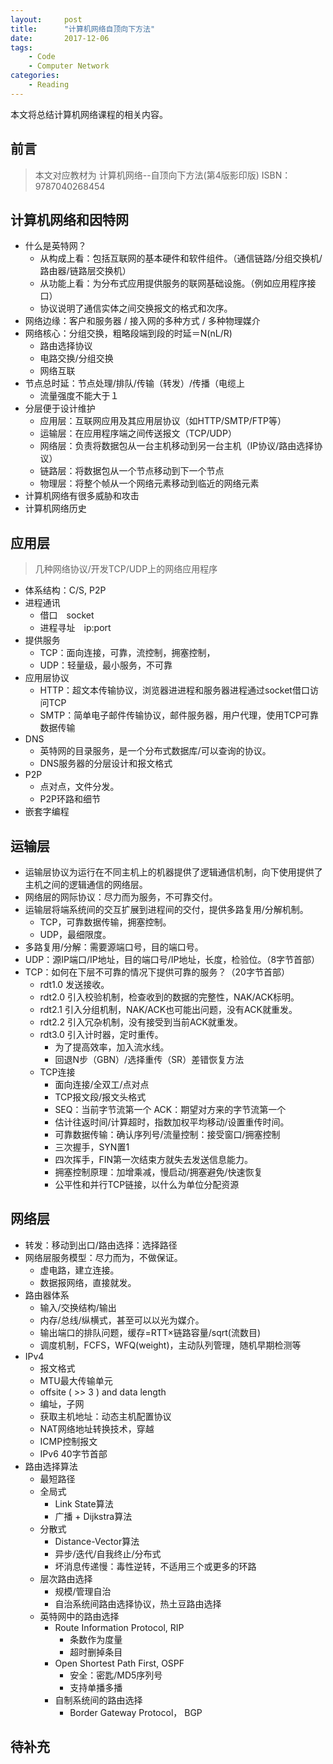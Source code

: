 ```yaml
---
layout:     post
title:      "计算机网络自顶向下方法"
date:       2017-12-06
tags:
    - Code
    - Computer Network
categories:
    - Reading
---
```


本文将总结计算机网络课程的相关内容。


## 前言
> 本文对应教材为
> 计算机网络--自顶向下方法(第4版影印版) ISBN：9787040268454

## 计算机网络和因特网
+ 什么是英特网？
    + 从构成上看：包括互联网的基本硬件和软件组件。（通信链路/分组交换机/路由器/链路层交换机）
    + 从功能上看：为分布式应用提供服务的联网基础设施。（例如应用程序接口）
    + 协议说明了通信实体之间交换报文的格式和次序。
+ 网络边缘：客户和服务器 / 接入网的多种方式 / 多种物理媒介
+ 网络核心：分组交换，粗略段端到段的时延＝N(nL/R)
    + 路由选择协议
    + 电路交换/分组交换
    + 网络互联
+ 节点总时延：节点处理/排队/传输（转发）/传播（电缆上
    + 流量强度不能大于１
+ 分层便于设计维护
    + 应用层：互联网应用及其应用层协议（如HTTP/SMTP/FTP等）
    + 运输层：在应用程序端之间传送报文（TCP/UDP）
    + 网络层：负责将数据包从一台主机移动到另一台主机（IP协议/路由选择协议）
    + 链路层：将数据包从一个节点移动到下一个节点
    + 物理层：将整个帧从一个网络元素移动到临近的网络元素
+ 计算机网络有很多威胁和攻击
+ 计算机网络历史

<!--more-->

## 应用层
> 几种网络协议/开发TCP/UDP上的网络应用程序

+ 体系结构：C/S, P2P
+ 进程通讯
    + 借口　socket
    + 进程寻址　ip:port
+ 提供服务
    + TCP：面向连接，可靠，流控制，拥塞控制，
    + UDP：轻量级，最小服务，不可靠
+ 应用层协议
    + HTTP：超文本传输协议，浏览器进进程和服务器进程通过socket借口访问TCP
    + SMTP：简单电子邮件传输协议，邮件服务器，用户代理，使用TCP可靠数据传输
+ DNS
    + 英特网的目录服务，是一个分布式数据库/可以查询的协议。
    + DNS服务器的分层设计和报文格式
+ P2P
    + 点对点，文件分发。
    + P2P环路和细节
+ 嵌套字编程

## 运输层
+ 运输层协议为运行在不同主机上的机器提供了逻辑通信机制，向下使用提供了主机之间的逻辑通信的网络层。
+ 网络层的网际协议：尽力而为服务，不可靠交付。
+ 运输层将端系统间的交互扩展到进程间的交付，提供多路复用/分解机制。
    + TCP，可靠数据传输，拥塞控制。
    + UDP，最细限度。
+ 多路复用/分解：需要源端口号，目的端口号。
+ UDP：源IP端口/IP地址，目的端口号/IP地址，长度，检验位。（8字节首部）
+ TCP：如何在下层不可靠的情况下提供可靠的服务？（20字节首部）
    + rdt1.0 发送接收。
    + rdt2.0 引入校验机制，检查收到的数据的完整性，NAK/ACK标明。
    + rdt2.1 引入分组机制，NAK/ACK也可能出问题，没有ACK就重发。
    + rdt2.2 引入冗杂机制，没有接受到当前ACK就重发。
    + rdt3.0 引入计时器，定时重传。
        + 为了提高效率，加入流水线。
        + 回退N步（GBN）/选择重传（SR）差错恢复方法
    + TCP连接
        + 面向连接/全双工/点对点
        + TCP报文段/报文头格式
        + SEQ：当前字节流第一个 ACK：期望对方来的字节流第一个
        + 估计往返时间/计算超时，指数加权平均移动/设置重传时间。
        + 可靠数据传输：确认序列号/流量控制：接受窗口/拥塞控制
        + 三次握手，SYN置1
        + 四次挥手，FIN第一次结束方就失去发送信息能力。
        + 拥塞控制原理：加增乘减，慢启动/拥塞避免/快速恢复
        + 公平性和并行TCP链接，以什么为单位分配资源

## 网络层
+ 转发：移动到出口/路由选择：选择路径
+ 网络层服务模型：尽力而为，不做保证。
    + 虚电路，建立连接。
    + 数据报网络，直接就发。
+ 路由器体系
    + 输入/交换结构/输出
    + 内存/总线/纵横式，甚至可以以光为媒介。
    + 输出端口的排队问题，缓存=RTT×链路容量/sqrt(流数目)
    + 调度机制，FCFS，WFQ(weight)，主动队列管理，随机早期检测等
+ IPv4
    + 报文格式
    + MTU最大传输单元
    + offsite ( >> 3 ) and data length
    + 编址，子网
    + 获取主机地址：动态主机配置协议
    + NAT网络地址转换技术，穿越
    + ICMP控制报文
    + IPv6 40字节首部
+ 路由选择算法
    + 最短路径
    + 全局式
        + Link State算法
        + 广播 + Dijkstra算法
    + 分散式
        + Distance-Vector算法
        + 异步/迭代/自我终止/分布式
        + 坏消息传递慢：毒性逆转，不适用三个或更多的环路
    + 层次路由选择
        + 规模/管理自治
        + 自治系统间路由选择协议，热土豆路由选择
    + 英特网中的路由选择
        + Route Information Protocol, RIP
            + 条数作为度量
            + 超时删掉条目
        + Open Shortest Path First, OSPF
            + 安全：密匙/MD5序列号
            + 支持单播多播
        + 自制系统间的路由选择
            + Border Gateway Protocol， BGP

## 待补充